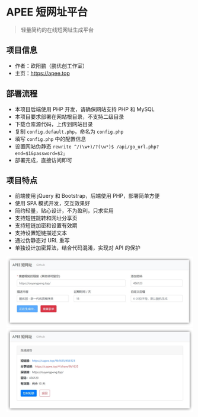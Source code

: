 # APEE 短网址平台

> 轻量简约的在线短网址生成平台

## 项目信息

- 作者：欧阳鹏（鹏优创工作室）
- 主页：https://apee.top

## 部署流程

- 本项目后端使用 PHP 开发，请确保网站支持 PHP 和 MySQL
- 本项目要求部署在网站根目录，不支持二级目录
- 下载仓库源代码，上传到网站目录
- 复制 `config.default.php`，命名为 `config.php`
- 填写 `config.php` 中的配置信息
- 设置网站伪静态 `rewrite ^/(\w+)/?(\w*)$ /api/go_url.php?end=$1&password=$2;`
- 部署完成，直接访问即可

## 项目特点

- 前端使用 jQuery 和 Bootstrap，后端使用 PHP，部署简单方便
- 使用 SPA 模式开发，交互效果好
- 简约轻量，贴心设计，不为盈利，只求实用
- 支持短链跳转和网址分享页
- 支持短链加密和设置有效期
- 支持设置短链描述文本
- 通过伪静态对 URL 重写
- 单独设计加密算法，结合代码混淆，实现对 API 的保护

![](img/%E6%88%AA%E5%9B%BE_home.jpg)
![](img/%E6%88%AA%E5%9B%BE_result.jpg)